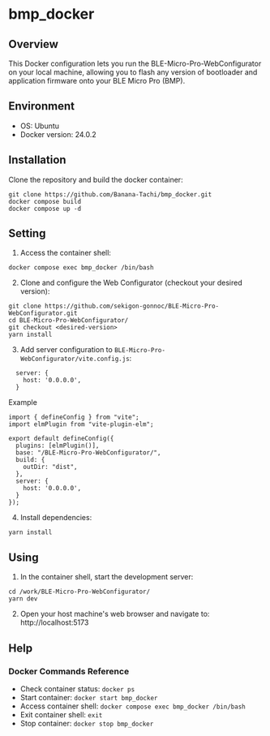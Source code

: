 # bmp_docker

## Overview
This Docker configuration lets you run the BLE-Micro-Pro-WebConfigurator on your local machine, allowing you to flash any version of bootloader and application firmware onto your BLE Micro Pro (BMP).

## Environment
* OS: Ubuntu
* Docker version: 24.0.2


## Installation
Clone the repository and build the docker container:
```
git clone https://github.com/Banana-Tachi/bmp_docker.git
docker compose build
docker compose up -d
```

## Setting
1. Access the container shell:
```
docker compose exec bmp_docker /bin/bash
```

2. Clone and configure the Web Configurator (checkout your desired version):
```
git clone https://github.com/sekigon-gonnoc/BLE-Micro-Pro-WebConfigurator.git
cd BLE-Micro-Pro-WebConfigurator/
git checkout <desired-version>
yarn install
```

3. Add server configuration to ```BLE-Micro-Pro-WebConfigurator/vite.config.js```:

```
  server: {
    host: '0.0.0.0',
  }
```
Example

```
import { defineConfig } from "vite";
import elmPlugin from "vite-plugin-elm";

export default defineConfig({
  plugins: [elmPlugin()],
  base: "/BLE-Micro-Pro-WebConfigurator/",
  build: {
    outDir: "dist",
  },
  server: {
    host: '0.0.0.0',
  }
});
```
4. Install dependencies:
```
yarn install
```

## Using
1. In the container shell, start the development server:
```
cd /work/BLE-Micro-Pro-WebConfigurator/
yarn dev
```

2. Open your host machine's web browser and navigate to:
http://localhost:5173


## Help
### Docker Commands Reference

* Check container status: ```docker ps```
* Start container: ```docker start bmp_docker```
* Access container shell: ```docker compose exec bmp_docker /bin/bash```
* Exit container shell: ```exit```
* Stop container: ```docker stop bmp_docker```
